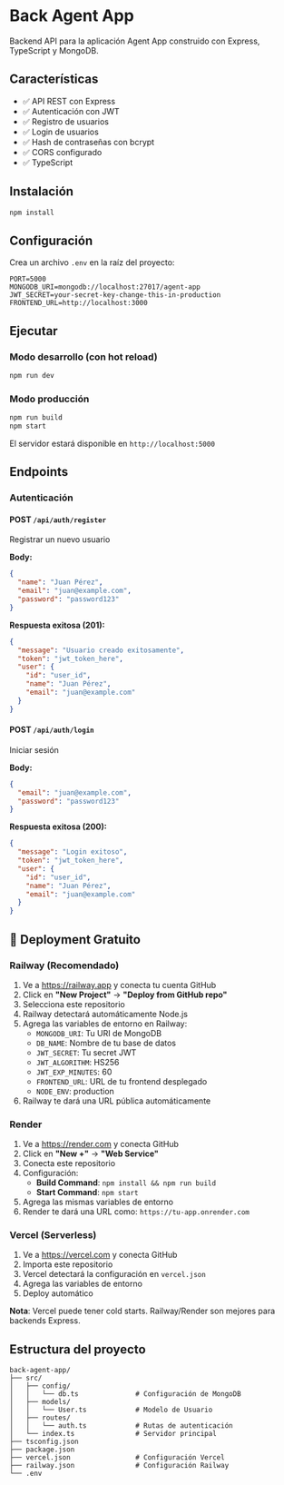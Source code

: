 # Back Agent App

Backend API para la aplicación Agent App construido con Express, TypeScript y MongoDB.

## Características

- ✅ API REST con Express
- ✅ Autenticación con JWT
- ✅ Registro de usuarios
- ✅ Login de usuarios
- ✅ Hash de contraseñas con bcrypt
- ✅ CORS configurado
- ✅ TypeScript

## Instalación

```bash
npm install
```

## Configuración

Crea un archivo `.env` en la raíz del proyecto:

```env
PORT=5000
MONGODB_URI=mongodb://localhost:27017/agent-app
JWT_SECRET=your-secret-key-change-this-in-production
FRONTEND_URL=http://localhost:3000
```

## Ejecutar

### Modo desarrollo (con hot reload)
```bash
npm run dev
```

### Modo producción
```bash
npm run build
npm start
```

El servidor estará disponible en `http://localhost:5000`

## Endpoints

### Autenticación

#### POST `/api/auth/register`
Registrar un nuevo usuario

**Body:**
```json
{
  "name": "Juan Pérez",
  "email": "juan@example.com",
  "password": "password123"
}
```

**Respuesta exitosa (201):**
```json
{
  "message": "Usuario creado exitosamente",
  "token": "jwt_token_here",
  "user": {
    "id": "user_id",
    "name": "Juan Pérez",
    "email": "juan@example.com"
  }
}
```

#### POST `/api/auth/login`
Iniciar sesión

**Body:**
```json
{
  "email": "juan@example.com",
  "password": "password123"
}
```

**Respuesta exitosa (200):**
```json
{
  "message": "Login exitoso",
  "token": "jwt_token_here",
  "user": {
    "id": "user_id",
    "name": "Juan Pérez",
    "email": "juan@example.com"
  }
}
```

## 🚀 Deployment Gratuito

### Railway (Recomendado)

1. Ve a https://railway.app y conecta tu cuenta GitHub
2. Click en **"New Project"** → **"Deploy from GitHub repo"**
3. Selecciona este repositorio
4. Railway detectará automáticamente Node.js
5. Agrega las variables de entorno en Railway:
   - `MONGODB_URI`: Tu URI de MongoDB
   - `DB_NAME`: Nombre de tu base de datos
   - `JWT_SECRET`: Tu secret JWT
   - `JWT_ALGORITHM`: HS256
   - `JWT_EXP_MINUTES`: 60
   - `FRONTEND_URL`: URL de tu frontend desplegado
   - `NODE_ENV`: production
6. Railway te dará una URL pública automáticamente

### Render

1. Ve a https://render.com y conecta GitHub
2. Click en **"New +"** → **"Web Service"**
3. Conecta este repositorio
4. Configuración:
   - **Build Command**: `npm install && npm run build`
   - **Start Command**: `npm start`
5. Agrega las mismas variables de entorno
6. Render te dará una URL como: `https://tu-app.onrender.com`

### Vercel (Serverless)

1. Ve a https://vercel.com y conecta GitHub
2. Importa este repositorio
3. Vercel detectará la configuración en `vercel.json`
4. Agrega las variables de entorno
5. Deploy automático

**Nota**: Vercel puede tener cold starts. Railway/Render son mejores para backends Express.

## Estructura del proyecto

```
back-agent-app/
├── src/
│   ├── config/
│   │   └── db.ts              # Configuración de MongoDB
│   ├── models/
│   │   └── User.ts            # Modelo de Usuario
│   ├── routes/
│   │   └── auth.ts            # Rutas de autenticación
│   └── index.ts               # Servidor principal
├── tsconfig.json
├── package.json
├── vercel.json                # Configuración Vercel
├── railway.json               # Configuración Railway
└── .env
```
